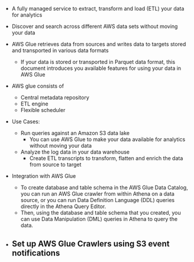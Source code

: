 - A fully managed service to extract, transform and load (ETL) your data for analytics
- Discover and search across different AWS data sets without moving your data
- AWS Glue retrieves data from sources and writes data to targets stored and transported in various data formats
    - If your data is stored or transported in Parquet data format, this document introduces you available features for using your data in AWS Glue
- AWS glue consists of 
    - Central metadata repository
    - ETL engine
    - Flexible scheduler
- Use Cases:
    - Run queries against an Amazon S3 data lake 
        - You can use AWS Glue to make your data available for analytics without moving your data 
    - Analyze the log data in your data warehouse
        - Create ETL transcripts to transform, flatten and enrich the data from source to target

- Integration with AWS Glue 
    - To create database and table schema in the AWS Glue Data Catalog, you can run an AWS Glue crawler from within Athena on a data source, or you can run Data Definition Language (DDL) queries directly in the Athena Query Editor. 
    - Then, using the database and table schema that you created, you can use Data Manipulation (DML) queries in Athena to query the data.
- Set up AWS Glue Crawlers using S3 event notifications
    - 
